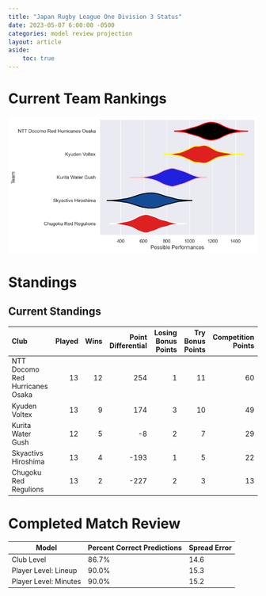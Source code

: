 ```yaml
---  
title: "Japan Rugby League One Division 3 Status"  
date: 2023-05-07 6:00:00 -0500  
categories: model review projection  
layout: article  
aside:  
    toc: true  
---
```

# Current Team Rankings


![Club Rankings](plots/rankings_Japan-Rugby-League-One-Division-3-2022.png)
# Standings

## Current Standings


| Club                            |   Played |   Wins |   Point Differential |   Losing Bonus Points |   Try Bonus Points |   Competition Points |
|:--------------------------------|---------:|-------:|---------------------:|----------------------:|-------------------:|---------------------:|
| NTT Docomo Red Hurricanes Osaka |       13 |     12 |                  254 |                     1 |                 11 |                   60 |
| Kyuden Voltex                   |       13 |      9 |                  174 |                     3 |                 10 |                   49 |
| Kurita Water Gush               |       12 |      5 |                   -8 |                     2 |                  7 |                   29 |
| Skyactivs Hiroshima             |       13 |      4 |                 -193 |                     1 |                  5 |                   22 |
| Chugoku Red Regulions           |       13 |      2 |                 -227 |                     2 |                  3 |                   13 |



# Completed Match Review


| Model | Percent Correct Predictions | Spread Error |
| ------ | ------ | ------ |
| Club Level | 86.7% | 14.6 |
| Player Level: Lineup | 90.0% | 15.3 |
| Player Level: Minutes | 90.0% | 15.2 |

